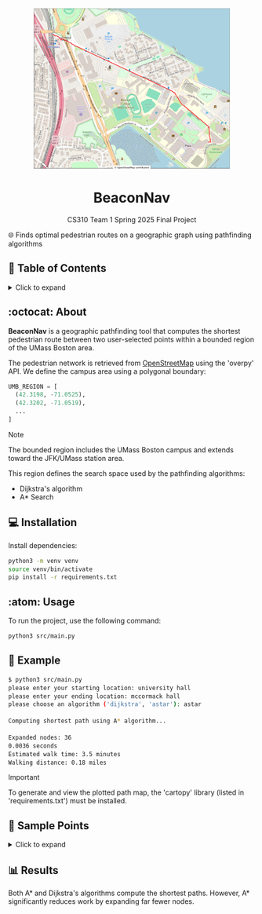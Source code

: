 <br />
  <p align="center">
    <img src="demo.jpg" alt ="path preview in red" width="400"/>
  <h1 align="center">BeaconNav</h1>
  <p align="center" class="h6"> CS310 Team 1 Spring 2025 Final Project</p>
  <p align="center"></p>
</p>


:globe_with_meridians: Finds optimal pedestrian routes on a geographic graph using pathfinding algorithms

## :link: Table of Contents
<details>
<summary> Click to expand</summary>

- [About](#octocat-about)
- [Installation](#computer-installation)
- [Usage](#atom-usage)
- [Example](#dart-example)

- [Sample points](#compass-sample-points)

- [Results](#bar_chart-results)

</details>

## :octocat: About
**BeaconNav** is a geographic pathfinding tool that computes the shortest pedestrian route between two user-selected points within a bounded region of the UMass Boston area.

The pedestrian network is retrieved from [OpenStreetMap](https://wiki.openstreetmap.org/wiki/Overpass_API) using the 'overpy' API. We define the campus area using a polygonal boundary:

```python
UMB_REGION = [
  (42.3198, -71.0525),
  (42.3202, -71.0519),
  ...
]
```

> [!NOTE]
> The bounded region includes the UMass Boston campus and extends toward the JFK/UMass station area.
>

This region defines the search space used by the pathfinding algorithms:
- Dijkstra's algorithm
- A* Search


## :computer: Installation
Install dependencies:
```bash
python3 -m venv venv
source venv/bin/activate
pip install -r requirements.txt
```


## :atom: Usage
To run the project, use the following command:
```bash
python3 src/main.py
```

## :dart: Example

``` bash
$ python3 src/main.py
please enter your starting location: university hall
please enter your ending location: mccormack hall
please choose an algorithm ('dijkstra', 'astar'): astar

Computing shortest path using A* algorithm...

Expanded nodes: 36
0.0036 seconds
Estimated walk time: 3.5 minutes
Walking distance: 0.18 miles
```

>[!IMPORTANT]
>To generate and view the plotted path map, the 'cartopy' library (listed in 'requirements.txt') must be installed.
>


## :compass: Sample Points
<details>
<summary> Click to expand</summary>

- university hall
- campus center
- wheatley hall
- mccormack hall
- integreated sciences complex
- healey
- east residence hall
- west residence hall
- harbor point
- commonwealth museum
- john f kennedy presidential library
- jfk/umass
- bayside parking lot
- west garage

</summary>
</details>


## :bar_chart: Results

Both A* and Dijkstra's algorithms compute the shortest paths. However, A* significantly reduces work by expanding far fewer nodes.
